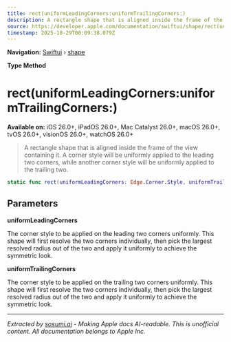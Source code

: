 ```yaml
---
title: rect(uniformLeadingCorners:uniformTrailingCorners:)
description: A rectangle shape that is aligned inside the frame of the view containing it. A corner style will be uniformly applied to the leading two corners, while another corner style will be uniformly applied to the trailing two.
source: https://developer.apple.com/documentation/swiftui/shape/rect(uniformleadingcorners:uniformtrailingcorners:)
timestamp: 2025-10-29T00:09:38.079Z
---
```


**Navigation:** [Swiftui](/documentation/swiftui) › [shape](/documentation/swiftui/shape)

**Type Method**

# rect(uniformLeadingCorners:uniformTrailingCorners:)

**Available on:** iOS 26.0+, iPadOS 26.0+, Mac Catalyst 26.0+, macOS 26.0+, tvOS 26.0+, visionOS 26.0+, watchOS 26.0+

> A rectangle shape that is aligned inside the frame of the view containing it. A corner style will be uniformly applied to the leading two corners, while another corner style will be uniformly applied to the trailing two.

```swift
static func rect(uniformLeadingCorners: Edge.Corner.Style, uniformTrailingCorners: Edge.Corner.Style) -> Self
```

## Parameters

**uniformLeadingCorners**

The corner style to be applied on the leading two corners uniformly. This shape will first resolve the two corners individually, then pick the largest resolved radius out of the two and apply it uniformly to achieve the symmetric look.



**uniformTrailingCorners**

The corner style to be applied on the trailing two corners uniformly. This shape will first resolve the two corners individually, then pick the largest resolved radius out of the two and apply it uniformly to achieve the symmetric look.

---

*Extracted by [sosumi.ai](https://sosumi.ai) - Making Apple docs AI-readable.*
*This is unofficial content. All documentation belongs to Apple Inc.*
